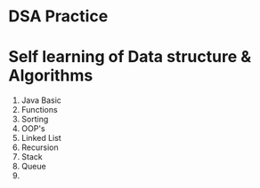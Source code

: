 # DSA Practice
# Self learning of Data structure & Algorithms 
1. Java Basic
2. Functions
3. Sorting
4. OOP's
5. Linked List
6. Recursion
7. Stack
8. Queue
9. 



